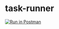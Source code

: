 # task-runner

[![Run in Postman](https://run.pstmn.io/button.svg)](https://app.getpostman.com/run-collection/8922e010ca1b9d8cb894?action=collection%2Fimport)